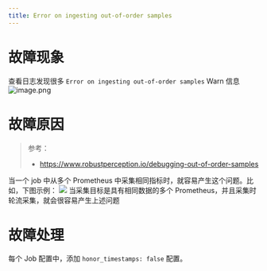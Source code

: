 ```yaml
---
title: Error on ingesting out-of-order samples
---
```


# 故障现象

查看日志发现很多 `Error on ingesting out-of-order samples` Warn 信息
![image.png](https://notes-learning.oss-cn-beijing.aliyuncs.com/rpaa9g/1629643964887-eaa5bc33-94fb-4add-8424-f40dfd65ec02.png)

# 故障原因

> 参考：
> - <https://www.robustperception.io/debugging-out-of-order-samples>

当一个 job 中从多个 Prometheus 中采集相同指标时，就容易产生这个问题。比如，下图示例：
![](https://notes-learning.oss-cn-beijing.aliyuncs.com/rpaa9g/1629687458928-d2444080-a4ff-406c-8a70-76fa687459ae.jpeg)
当采集目标是具有相同数据的多个 Prometheus，并且采集时轮流采集，就会很容易产生上述问题

# 故障处理

每个 Job 配置中，添加 `honor_timestamps: false` 配置。
